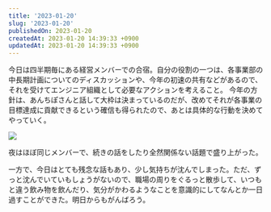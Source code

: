 ```yaml
---
title: '2023-01-20'
slug: '2023-01-20'
publishedOn: 2023-01-20
createdAt: 2023-01-20 14:39:33 +0900
updatedAt: 2023-01-20 14:39:33 +0900
---
```

今日は四半期毎にある経営メンバーでの合宿。自分の役割の一つは、各事業部の中長期計画についてのディスカッションや、今年の初速の共有などがあるので、それを受けてエンジニア組織として必要なアクションを考えること。
今年の方針は、あんちぽさんと話して大枠は決まっているのだが、改めてそれが各事業の目標達成に貢献できるという確信も得られたので、あとは具体的な行動を決めてやっていく。

![](https://lh3.googleusercontent.com/pw/AL9nZEUZGiUCBJ7orVY8I_EeYwclXp-zqVafl0lIK0hRtPlo0RfZ-ETzIpn3NXOCGCpQlSVessJGsAuKVz3zh3ajO0gX25Yy8dL2xEhpWdrpJErzKGWhOWdeMVhGTrcrCzrOtn_mMYnCw79ONXh_D7GZGjJ73Q=w1278-h963-no?authuser=0)

夜はほぼ同じメンバーで、続きの話をしたり全然関係ない話題で盛り上がった。

一方で、今日はとても残念な話もあり、少し気持ちが沈んでしまった。ただ、ずっと沈んでいていもしょうがないので、職場の周りをぐるっと散歩して、いつもと違う飲み物を飲んだり、気分がかわるようなことを意識的にしてなんとか一日過すことができた。明日からもがんばろう。
